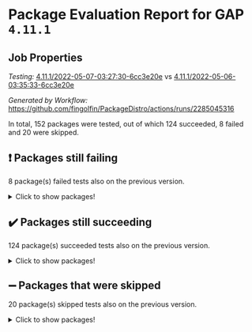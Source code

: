 # Package Evaluation Report for GAP `4.11.1`

## Job Properties

*Testing:* [4.11.1/2022-05-07-03:27:30-6cc3e20e](https://github.com/fingolfin/PackageDistro/blob/data/reports/4.11.1/2022-05-07-03:27:30-6cc3e20e) vs [4.11.1/2022-05-06-03:35:33-6cc3e20e](https://github.com/fingolfin/PackageDistro/blob/data/reports/4.11.1/2022-05-06-03:35:33-6cc3e20e)

*Generated by Workflow:* https://github.com/fingolfin/PackageDistro/actions/runs/2285045316

In total, 152 packages were tested, out of which 124 succeeded, 8 failed and 20 were skipped.

## :exclamation: Packages still failing

8 package(s) failed tests also on the previous version.
<details><summary>Click to show packages!</summary>
- fining 1.4.1 [(failure)](https://github.com/fingolfin/PackageDistro/runs/6331777045?check_suite_focus=true)
- francy 1.2.4 [(failure)](https://github.com/fingolfin/PackageDistro/runs/6331777155?check_suite_focus=true)
- hap 1.39 [(failure)](https://github.com/fingolfin/PackageDistro/runs/6331777486?check_suite_focus=true)
- normalizinterface 1.3.2 [(failure)](https://github.com/fingolfin/PackageDistro/runs/6331778315?check_suite_focus=true)
- packagemanager 1.2 [(failure)](https://github.com/fingolfin/PackageDistro/runs/6331778428?check_suite_focus=true)
- recog 1.3.2 [(failure)](https://github.com/fingolfin/PackageDistro/runs/6331778713?check_suite_focus=true)
- semigroups 4.0.0 [(failure)](https://github.com/fingolfin/PackageDistro/runs/6331778838?check_suite_focus=true)
- transgrp 3.6.1 [(failure)](https://github.com/fingolfin/PackageDistro/runs/6331779398?check_suite_focus=true)
</details>

## :heavy_check_mark: Packages still succeeding

124 package(s) succeeded tests also on the previous version.
<details><summary>Click to show packages!</summary>
- ace 5.4 [(success)](https://github.com/fingolfin/PackageDistro/runs/6331776326?check_suite_focus=true)
- aclib 1.3.2 [(success)](https://github.com/fingolfin/PackageDistro/runs/6331776344?check_suite_focus=true)
- agt 0.2 [(success)](https://github.com/fingolfin/PackageDistro/runs/6331776364?check_suite_focus=true)
- alnuth 3.2.1 [(success)](https://github.com/fingolfin/PackageDistro/runs/6331776380?check_suite_focus=true)
- anupq 3.2.6 [(success)](https://github.com/fingolfin/PackageDistro/runs/6331776394?check_suite_focus=true)
- atlasrep 2.1.2 [(success)](https://github.com/fingolfin/PackageDistro/runs/6331776406?check_suite_focus=true)
- autodoc 2022.03.10 [(success)](https://github.com/fingolfin/PackageDistro/runs/6331776423?check_suite_focus=true)
- automata 1.15 [(success)](https://github.com/fingolfin/PackageDistro/runs/6331776435?check_suite_focus=true)
- automgrp 1.3.2 [(success)](https://github.com/fingolfin/PackageDistro/runs/6331776445?check_suite_focus=true)
- autpgrp 1.10.2 [(success)](https://github.com/fingolfin/PackageDistro/runs/6331776457?check_suite_focus=true)
- cap 2022.05-01 [(success)](https://github.com/fingolfin/PackageDistro/runs/6331776473?check_suite_focus=true)
- caratinterface 2.3.3 [(success)](https://github.com/fingolfin/PackageDistro/runs/6331776484?check_suite_focus=true)
- cddinterface 2020.06.24 [(success)](https://github.com/fingolfin/PackageDistro/runs/6331776496?check_suite_focus=true)
- circle 1.6.5 [(success)](https://github.com/fingolfin/PackageDistro/runs/6331776508?check_suite_focus=true)
- cohomolo 1.6.10 [(success)](https://github.com/fingolfin/PackageDistro/runs/6331776530?check_suite_focus=true)
- congruence 1.2.4 [(success)](https://github.com/fingolfin/PackageDistro/runs/6331776553?check_suite_focus=true)
- corelg 1.56 [(success)](https://github.com/fingolfin/PackageDistro/runs/6331776590?check_suite_focus=true)
- crime 1.6 [(success)](https://github.com/fingolfin/PackageDistro/runs/6331776635?check_suite_focus=true)
- crisp 1.4.5 [(success)](https://github.com/fingolfin/PackageDistro/runs/6331776684?check_suite_focus=true)
- crypting 0.10 [(success)](https://github.com/fingolfin/PackageDistro/runs/6331776717?check_suite_focus=true)
- cryst 4.1.24 [(success)](https://github.com/fingolfin/PackageDistro/runs/6331776747?check_suite_focus=true)
- crystcat 1.1.9 [(success)](https://github.com/fingolfin/PackageDistro/runs/6331776770?check_suite_focus=true)
- ctbllib 1.3.4 [(success)](https://github.com/fingolfin/PackageDistro/runs/6331776790?check_suite_focus=true)
- cubefree 1.19 [(success)](https://github.com/fingolfin/PackageDistro/runs/6331776811?check_suite_focus=true)
- curlinterface 2.2.2 [(success)](https://github.com/fingolfin/PackageDistro/runs/6331776826?check_suite_focus=true)
- cvec 2.7.5 [(success)](https://github.com/fingolfin/PackageDistro/runs/6331776844?check_suite_focus=true)
- datastructures 0.2.7 [(success)](https://github.com/fingolfin/PackageDistro/runs/6331776867?check_suite_focus=true)
- deepthought 1.0.5 [(success)](https://github.com/fingolfin/PackageDistro/runs/6331776887?check_suite_focus=true)
- design 1.7 [(success)](https://github.com/fingolfin/PackageDistro/runs/6331776907?check_suite_focus=true)
- difsets 2.3.1 [(success)](https://github.com/fingolfin/PackageDistro/runs/6331776931?check_suite_focus=true)
- digraphs 1.5.2 [(success)](https://github.com/fingolfin/PackageDistro/runs/6331776946?check_suite_focus=true)
- edim 1.3.5 [(success)](https://github.com/fingolfin/PackageDistro/runs/6331776966?check_suite_focus=true)
- example 4.3.1 [(success)](https://github.com/fingolfin/PackageDistro/runs/6331776983?check_suite_focus=true)
- factint 1.6.3 [(success)](https://github.com/fingolfin/PackageDistro/runs/6331777006?check_suite_focus=true)
- ferret 1.0.7 [(success)](https://github.com/fingolfin/PackageDistro/runs/6331777023?check_suite_focus=true)
- fga 1.4.0 [(success)](https://github.com/fingolfin/PackageDistro/runs/6331777035?check_suite_focus=true)
- float 1.0.3 [(success)](https://github.com/fingolfin/PackageDistro/runs/6331777059?check_suite_focus=true)
- format 1.4.3 [(success)](https://github.com/fingolfin/PackageDistro/runs/6331777080?check_suite_focus=true)
- forms 1.2.7 [(success)](https://github.com/fingolfin/PackageDistro/runs/6331777103?check_suite_focus=true)
- fplsa 1.2.5 [(success)](https://github.com/fingolfin/PackageDistro/runs/6331777116?check_suite_focus=true)
- fr 2.4.8 [(success)](https://github.com/fingolfin/PackageDistro/runs/6331777137?check_suite_focus=true)
- fwtree 1.3 [(success)](https://github.com/fingolfin/PackageDistro/runs/6331777188?check_suite_focus=true)
- gbnp 1.0.5 [(success)](https://github.com/fingolfin/PackageDistro/runs/6331777225?check_suite_focus=true)
- generalizedmorphismsforcap 2022.03-03 [(success)](https://github.com/fingolfin/PackageDistro/runs/6331777268?check_suite_focus=true)
- genss 1.6.6 [(success)](https://github.com/fingolfin/PackageDistro/runs/6331777296?check_suite_focus=true)
- gradedringforhomalg 2022.03-01 [(success)](https://github.com/fingolfin/PackageDistro/runs/6331777318?check_suite_focus=true)
- grape 4.8.5 [(success)](https://github.com/fingolfin/PackageDistro/runs/6331777354?check_suite_focus=true)
- groupoids 1.69 [(success)](https://github.com/fingolfin/PackageDistro/runs/6331777394?check_suite_focus=true)
- grpconst 2.6.2 [(success)](https://github.com/fingolfin/PackageDistro/runs/6331777413?check_suite_focus=true)
- guarana 0.96.3 [(success)](https://github.com/fingolfin/PackageDistro/runs/6331777438?check_suite_focus=true)
- guava 3.16 [(success)](https://github.com/fingolfin/PackageDistro/runs/6331777459?check_suite_focus=true)
- hapcryst 0.1.14 [(success)](https://github.com/fingolfin/PackageDistro/runs/6331777498?check_suite_focus=true)
- hecke 1.5.3 [(success)](https://github.com/fingolfin/PackageDistro/runs/6331777511?check_suite_focus=true)
- help 3.5 [(success)](https://github.com/fingolfin/PackageDistro/runs/6331777527?check_suite_focus=true)
- idrel 2.43 [(success)](https://github.com/fingolfin/PackageDistro/runs/6331777564?check_suite_focus=true)
- images 1.3.1 [(success)](https://github.com/fingolfin/PackageDistro/runs/6331777582?check_suite_focus=true)
- intpic 0.2.4 [(success)](https://github.com/fingolfin/PackageDistro/runs/6331777625?check_suite_focus=true)
- io 4.7.2 [(success)](https://github.com/fingolfin/PackageDistro/runs/6331777656?check_suite_focus=true)
- irredsol 1.4.3 [(success)](https://github.com/fingolfin/PackageDistro/runs/6331777696?check_suite_focus=true)
- json 2.1.0 [(success)](https://github.com/fingolfin/PackageDistro/runs/6331777732?check_suite_focus=true)
- jupyterkernel 1.4.1 [(success)](https://github.com/fingolfin/PackageDistro/runs/6331777769?check_suite_focus=true)
- jupyterviz 1.5.1 [(success)](https://github.com/fingolfin/PackageDistro/runs/6331777822?check_suite_focus=true)
- kan 1.34 [(success)](https://github.com/fingolfin/PackageDistro/runs/6331777867?check_suite_focus=true)
- kbmag 1.5.9 [(success)](https://github.com/fingolfin/PackageDistro/runs/6331777889?check_suite_focus=true)
- laguna 3.9.5 [(success)](https://github.com/fingolfin/PackageDistro/runs/6331777916?check_suite_focus=true)
- liealgdb 2.2.1 [(success)](https://github.com/fingolfin/PackageDistro/runs/6331777944?check_suite_focus=true)
- liepring 2.6 [(success)](https://github.com/fingolfin/PackageDistro/runs/6331777978?check_suite_focus=true)
- liering 2.4.2 [(success)](https://github.com/fingolfin/PackageDistro/runs/6331778007?check_suite_focus=true)
- linearalgebraforcap 2022.04-02 [(success)](https://github.com/fingolfin/PackageDistro/runs/6331778030?check_suite_focus=true)
- loops 3.4.1 [(success)](https://github.com/fingolfin/PackageDistro/runs/6331778051?check_suite_focus=true)
- lpres 1.0.3 [(success)](https://github.com/fingolfin/PackageDistro/runs/6331778076?check_suite_focus=true)
- majoranaalgebras 1.4 [(success)](https://github.com/fingolfin/PackageDistro/runs/6331778109?check_suite_focus=true)
- mapclass 1.4.5 [(success)](https://github.com/fingolfin/PackageDistro/runs/6331778125?check_suite_focus=true)
- matgrp 0.64 [(success)](https://github.com/fingolfin/PackageDistro/runs/6331778154?check_suite_focus=true)
- modisom 2.5.2 [(success)](https://github.com/fingolfin/PackageDistro/runs/6331778187?check_suite_focus=true)
- modulepresentationsforcap 2022.03-02 [(success)](https://github.com/fingolfin/PackageDistro/runs/6331778207?check_suite_focus=true)
- monoidalcategories 2022.04-04 [(success)](https://github.com/fingolfin/PackageDistro/runs/6331778230?check_suite_focus=true)
- nconvex 2020.11-04 [(success)](https://github.com/fingolfin/PackageDistro/runs/6331778252?check_suite_focus=true)
- nilmat 1.4.1 [(success)](https://github.com/fingolfin/PackageDistro/runs/6331778278?check_suite_focus=true)
- nock 1.5 [(success)](https://github.com/fingolfin/PackageDistro/runs/6331778301?check_suite_focus=true)
- nq 2.5.8 [(success)](https://github.com/fingolfin/PackageDistro/runs/6331778338?check_suite_focus=true)
- numericalsgps 1.3.0 [(success)](https://github.com/fingolfin/PackageDistro/runs/6331778361?check_suite_focus=true)
- openmath 11.5.1 [(success)](https://github.com/fingolfin/PackageDistro/runs/6331778378?check_suite_focus=true)
- orb 4.8.4 [(success)](https://github.com/fingolfin/PackageDistro/runs/6331778401?check_suite_focus=true)
- patternclass 2.4.2 [(success)](https://github.com/fingolfin/PackageDistro/runs/6331778446?check_suite_focus=true)
- permut 2.0.4 [(success)](https://github.com/fingolfin/PackageDistro/runs/6331778475?check_suite_focus=true)
- polenta 1.3.10 [(success)](https://github.com/fingolfin/PackageDistro/runs/6331778502?check_suite_focus=true)
- polymaking 0.8.6 [(success)](https://github.com/fingolfin/PackageDistro/runs/6331778517?check_suite_focus=true)
- primgrp 3.4.1 [(success)](https://github.com/fingolfin/PackageDistro/runs/6331778534?check_suite_focus=true)
- profiling 2.5.0 [(success)](https://github.com/fingolfin/PackageDistro/runs/6331778566?check_suite_focus=true)
- qpa 1.33 [(success)](https://github.com/fingolfin/PackageDistro/runs/6331778597?check_suite_focus=true)
- quagroup 1.8.3 [(success)](https://github.com/fingolfin/PackageDistro/runs/6331778637?check_suite_focus=true)
- radiroot 2.9 [(success)](https://github.com/fingolfin/PackageDistro/runs/6331778662?check_suite_focus=true)
- rcwa 4.6.4 [(success)](https://github.com/fingolfin/PackageDistro/runs/6331778677?check_suite_focus=true)
- rds 1.8 [(success)](https://github.com/fingolfin/PackageDistro/runs/6331778688?check_suite_focus=true)
- repndecomp 1.2.1 [(success)](https://github.com/fingolfin/PackageDistro/runs/6331778728?check_suite_focus=true)
- repsn 3.1.0 [(success)](https://github.com/fingolfin/PackageDistro/runs/6331778748?check_suite_focus=true)
- resclasses 4.7.2 [(success)](https://github.com/fingolfin/PackageDistro/runs/6331778769?check_suite_focus=true)
- scscp 2.3.1 [(success)](https://github.com/fingolfin/PackageDistro/runs/6331778795?check_suite_focus=true)
- sglppow 2.2 [(success)](https://github.com/fingolfin/PackageDistro/runs/6331778874?check_suite_focus=true)
- sgpviz 0.999.5 [(success)](https://github.com/fingolfin/PackageDistro/runs/6331778917?check_suite_focus=true)
- simpcomp 2.1.14 [(success)](https://github.com/fingolfin/PackageDistro/runs/6331778975?check_suite_focus=true)
- singular 2020.12.18 [(success)](https://github.com/fingolfin/PackageDistro/runs/6331779002?check_suite_focus=true)
- sla 1.5.3 [(success)](https://github.com/fingolfin/PackageDistro/runs/6331779041?check_suite_focus=true)
- smallgrp 1.5 [(success)](https://github.com/fingolfin/PackageDistro/runs/6331779085?check_suite_focus=true)
- smallsemi 0.6.13 [(success)](https://github.com/fingolfin/PackageDistro/runs/6331779121?check_suite_focus=true)
- sonata 2.9.4 [(success)](https://github.com/fingolfin/PackageDistro/runs/6331779157?check_suite_focus=true)
- sophus 1.25 [(success)](https://github.com/fingolfin/PackageDistro/runs/6331779199?check_suite_focus=true)
- spinsym 1.5.2 [(success)](https://github.com/fingolfin/PackageDistro/runs/6331779224?check_suite_focus=true)
- symbcompcc 1.3.2 [(success)](https://github.com/fingolfin/PackageDistro/runs/6331779254?check_suite_focus=true)
- thelma 1.3 [(success)](https://github.com/fingolfin/PackageDistro/runs/6331779282?check_suite_focus=true)
- tomlib 1.2.9 [(success)](https://github.com/fingolfin/PackageDistro/runs/6331779307?check_suite_focus=true)
- toric 1.9.5 [(success)](https://github.com/fingolfin/PackageDistro/runs/6331779355?check_suite_focus=true)
- ugaly 4.0.2 [(success)](https://github.com/fingolfin/PackageDistro/runs/6331779423?check_suite_focus=true)
- unipot 1.5 [(success)](https://github.com/fingolfin/PackageDistro/runs/6331779441?check_suite_focus=true)
- unitlib 4.1.0 [(success)](https://github.com/fingolfin/PackageDistro/runs/6331779463?check_suite_focus=true)
- utils 0.72 [(success)](https://github.com/fingolfin/PackageDistro/runs/6331779484?check_suite_focus=true)
- uuid 0.7 [(success)](https://github.com/fingolfin/PackageDistro/runs/6331779504?check_suite_focus=true)
- walrus 0.9991 [(success)](https://github.com/fingolfin/PackageDistro/runs/6331779533?check_suite_focus=true)
- wedderga 4.10.2 [(success)](https://github.com/fingolfin/PackageDistro/runs/6331779561?check_suite_focus=true)
- xmod 2.88 [(success)](https://github.com/fingolfin/PackageDistro/runs/6331779576?check_suite_focus=true)
- xmodalg 1.22 [(success)](https://github.com/fingolfin/PackageDistro/runs/6331779602?check_suite_focus=true)
- yangbaxter 0.10.0 [(success)](https://github.com/fingolfin/PackageDistro/runs/6331779628?check_suite_focus=true)
- zeromqinterface 0.13 [(success)](https://github.com/fingolfin/PackageDistro/runs/6331779660?check_suite_focus=true)
</details>

## :heavy_minus_sign: Packages that were skipped

20 package(s) skipped tests also on the previous version.
<details><summary>Click to show packages!</summary>
- 4ti2interface 2022.03-01 [(skipped)](https://github.com/fingolfin/PackageDistro/runs/6331736594?check_suite_focus=true)
- browse 1.8.14 [(skipped)](https://github.com/fingolfin/PackageDistro/runs/6331736594?check_suite_focus=true)
- examplesforhomalg 2022.03-01 [(skipped)](https://github.com/fingolfin/PackageDistro/runs/6331736594?check_suite_focus=true)
- gapdoc 1.6.5 [(skipped)](https://github.com/fingolfin/PackageDistro/runs/6331736594?check_suite_focus=true)
- gauss 2022.03-01 [(skipped)](https://github.com/fingolfin/PackageDistro/runs/6331736594?check_suite_focus=true)
- gaussforhomalg 2022.03-01 [(skipped)](https://github.com/fingolfin/PackageDistro/runs/6331736594?check_suite_focus=true)
- gradedmodules 2022.03-01 [(skipped)](https://github.com/fingolfin/PackageDistro/runs/6331736594?check_suite_focus=true)
- homalg 2022.03-01 [(skipped)](https://github.com/fingolfin/PackageDistro/runs/6331736594?check_suite_focus=true)
- homalgtocas 2022.03-01 [(skipped)](https://github.com/fingolfin/PackageDistro/runs/6331736594?check_suite_focus=true)
- io_forhomalg 2022.03-01 [(skipped)](https://github.com/fingolfin/PackageDistro/runs/6331736594?check_suite_focus=true)
- itc 1.5.1 [(skipped)](https://github.com/fingolfin/PackageDistro/runs/6331736594?check_suite_focus=true)
- localizeringforhomalg 2022.03-01 [(skipped)](https://github.com/fingolfin/PackageDistro/runs/6331736594?check_suite_focus=true)
- matricesforhomalg 2022.04-01 [(skipped)](https://github.com/fingolfin/PackageDistro/runs/6331736594?check_suite_focus=true)
- modules 2022.03-01 [(skipped)](https://github.com/fingolfin/PackageDistro/runs/6331736594?check_suite_focus=true)
- polycyclic 2.16 [(skipped)](https://github.com/fingolfin/PackageDistro/runs/6331736594?check_suite_focus=true)
- ringsforhomalg 2022.04-01 [(skipped)](https://github.com/fingolfin/PackageDistro/runs/6331736594?check_suite_focus=true)
- sco 2022.03-01 [(skipped)](https://github.com/fingolfin/PackageDistro/runs/6331736594?check_suite_focus=true)
- toolsforhomalg 2022.04-03 [(skipped)](https://github.com/fingolfin/PackageDistro/runs/6331736594?check_suite_focus=true)
- toricvarieties 2022.03.23 [(skipped)](https://github.com/fingolfin/PackageDistro/runs/6331736594?check_suite_focus=true)
- xgap 4.31 [(skipped)](https://github.com/fingolfin/PackageDistro/runs/6331736594?check_suite_focus=true)
</details>

